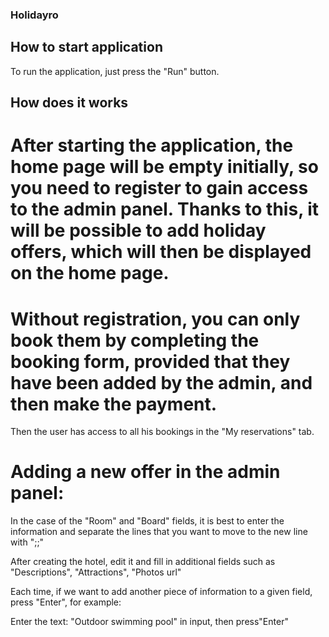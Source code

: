 ### Holidayro

## How to start application
To run the application, just press the "Run" button.

## How does it works

# After starting the application, the home page will be empty initially, so you need to register to gain access to the admin panel. Thanks to this, it will be possible to add holiday offers, which will then be displayed on the home page.

# Without registration, you can only book them by completing the booking form, provided that they have been added by the admin, and then make the payment.
Then the user has access to all his bookings in the "My reservations" tab.

# Adding a new offer in the admin panel:

In the case of the "Room" and "Board" fields, it is best to enter the information and separate the lines that you want to move to the new line with ";;"

After creating the hotel, edit it and fill in additional fields such as "Descriptions", "Attractions", "Photos url"

Each time, if we want to add another piece of information to a given field, press "Enter", for example:

Enter the text: "Outdoor swimming pool" in input, then press"Enter"
